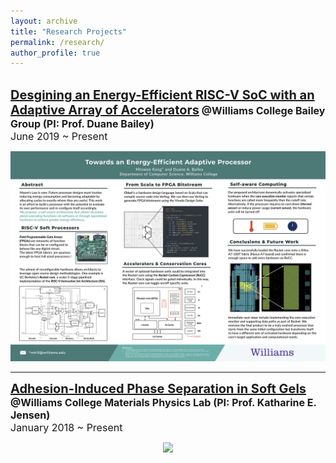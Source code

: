 ```yaml
---
layout: archive
title: "Research Projects"
permalink: /research/
author_profile: true
---
```

<br/>
<a href="/files/Kang_ThesisProposal_Final.pdf" style="font-size:20px;font-weight:bold" >
Desgining an Energy-Efficient RISC-V SoC with an Adaptive Array of Accelerators</a>

<font size="3">
<b>@Williams College Bailey Group (PI: Prof. Duane Bailey)</b><br/>
June 2019 ~ Present<br/></font>

<p align="center">
<img src='/images/Kang_Summer2019_poster.png' width='600' >
<br/> </p>

<hr/>

<a href="/files/AIPS_Draft.pdf" style="font-size:20px; font-weight:bold">
Adhesion-Induced Phase Separation in Soft Gels</a>
<font size="3">
<b>@Williams College Materials Physics Lab (PI: Prof. Katharine E. Jensen)</b><br/>
January 2018 ~ Present<br/></font>

<p align="center">
<img src='/images/Kang_Poster_SoftDays@Amherst.jpg' width='500'>
</p>